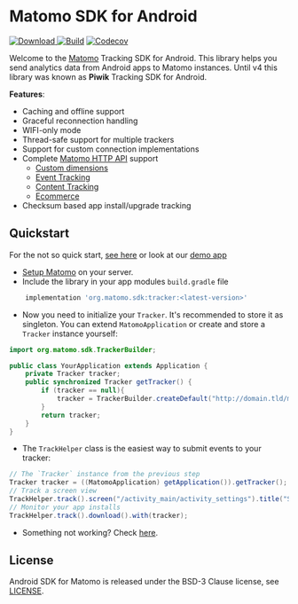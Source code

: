 Matomo SDK for Android
========================

[![Download](https://api.bintray.com/packages/darken/maven/matomo-sdk-android/images/download.svg) ](https://bintray.com/darken/maven/matomo-sdk-android/_latestVersion)
[![Build](https://travis-ci.org/matomo-org/matomo-sdk-android.svg?branch=master)](https://travis-ci.org/matomo-org/matomo-sdk-android)
[![Codecov](https://codecov.io/gh/matomo-org/matomo-sdk-android/branch/master/graph/badge.svg)](https://codecov.io/gh/matomo-org/matomo-sdk-android?branch=master)

Welcome to the [Matomo](http://matomo.org) Tracking SDK for Android. This library helps you send analytics data from Android apps to Matomo instances. Until v4 this library was known as **Piwik** Tracking SDK for Android.

__Features__:
* Caching and offline support
* Graceful reconnection handling
* WIFI-only mode
* Thread-safe support for multiple trackers
* Support for custom connection implementations
* Complete [Matomo HTTP API](https://developer.matomo.org/api-reference/tracking-api) support
    * [Custom dimensions](https://matomo.org/docs/custom-dimensions/)
    * [Event Tracking](https://matomo.org/docs/event-tracking/)
    * [Content Tracking](https://matomo.org/docs/content-tracking/)
    * [Ecommerce](https://matomo.org/docs/ecommerce-analytics/)
* Checksum based app install/upgrade tracking

## Quickstart
For the not so quick start, [see here](https://github.com/matomo-org/matomo-sdk-android/wiki/Getting-started) or look at our [demo app](https://github.com/matomo-org/matomo-sdk-android/tree/master/exampleapp)

* [Setup Matomo](https://matomo.org/docs/installation/) on your server.
* Include the library in your app modules `build.gradle` file
```groovy
    implementation 'org.matomo.sdk:tracker:<latest-version>'
```

* Now you need to initialize your `Tracker`. It's recommended to store it as singleton. You can extend `MatomoApplication` or create and store a `Tracker` instance yourself:
```java
import org.matomo.sdk.TrackerBuilder;

public class YourApplication extends Application {
    private Tracker tracker;
    public synchronized Tracker getTracker() {
        if (tracker == null){
            tracker = TrackerBuilder.createDefault("http://domain.tld/matomo.php", 1).build(Matomo.getInstance(this));
        }
        return tracker;
    }
}
```

* The `TrackHelper` class is the easiest way to submit events to your tracker:
```java
// The `Tracker` instance from the previous step
Tracker tracker = ((MatomoApplication) getApplication()).getTracker();
// Track a screen view
TrackHelper.track().screen("/activity_main/activity_settings").title("Settings").with(tracker);
// Monitor your app installs
TrackHelper.track().download().with(tracker);
```

* Something not working? Check [here](https://github.com/matomo-org/matomo-sdk-android/wiki/Troubleshooting).

## License
Android SDK for Matomo is released under the BSD-3 Clause license, see [LICENSE](https://github.com/matomo-org/matomo-sdk-android/blob/master/LICENSE).
